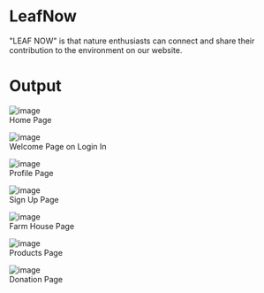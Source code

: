 # LeafNow
"LEAF NOW" is that nature enthusiasts can connect  and share their contribution to the environment on our website.

# Output

![image](https://github.com/SRAJANNAIK7/LeafNow/assets/105223888/ef3aa8e9-d207-4c4e-8c6d-7b98842fc913)                    
Home Page

![image](https://github.com/SRAJANNAIK7/LeafNow/assets/105223888/161e42c1-7cf4-4d1a-b872-5e650512ec9b)                    
Welcome Page on Login In

![image](https://github.com/SRAJANNAIK7/LeafNow/assets/105223888/4503382b-e0f2-45fa-b873-eacc31065050)                    
Profile Page


![image](https://github.com/SRAJANNAIK7/LeafNow/assets/105223888/5f4fd3b1-1bd9-4590-8842-c6b519ce43e4)                    
Sign Up Page

![image](https://github.com/SRAJANNAIK7/LeafNow/assets/105223888/0a61730f-3426-4aeb-9bd9-c410906bc5e6)                    
Farm House Page

![image](https://github.com/SRAJANNAIK7/LeafNow/assets/105223888/e020cd79-8c0f-4c34-9826-7c213e355a94)                    
Products Page

![image](https://github.com/SRAJANNAIK7/LeafNow/assets/105223888/2f9d3eaa-5d9c-49f2-8a86-360fb55598e9)                    
Donation Page



